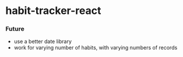 # habit-tracker-react
### Future
* use a better date library
* work for varying number of habits, with varying numbers of records
